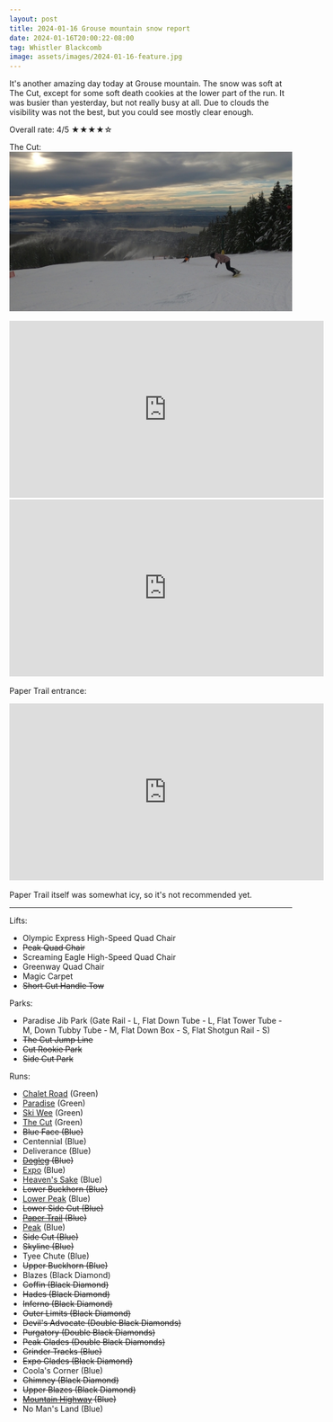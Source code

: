 ```yaml
---
layout: post
title: 2024-01-16 Grouse mountain snow report
date: 2024-01-16T20:00:22-08:00
tag: Whistler Blackcomb
image: assets/images/2024-01-16-feature.jpg
---
```


It's another amazing day today at Grouse mountain. The snow was soft at The Cut, except for some soft death cookies at the lower part of the run. It was busier than yesterday, but not really busy at all. Due to clouds the visibility was not the best, but you could see mostly clear enough.

Overall rate: 4/5 ★★★★☆

The Cut:
![](/assets/images/2024-01-16-vlcsnap-2024-01-16-21h48m14s190.jpg)

<iframe width="560" height="315" src="https://www.youtube.com/embed/VAiTSHFXrZo?si=Px0TN2gq5CZOvkhV" title="YouTube video player" frameborder="0" allow="accelerometer; autoplay; clipboard-write; encrypted-media; gyroscope; picture-in-picture; web-share" allowfullscreen></iframe>
<iframe width="560" height="315" src="https://www.youtube.com/embed/Us-6H2L72-s?si=FlKCTZI6V6imk66D" title="YouTube video player" frameborder="0" allow="accelerometer; autoplay; clipboard-write; encrypted-media; gyroscope; picture-in-picture; web-share" allowfullscreen></iframe>

Paper Trail entrance:
<iframe width="560" height="315" src="https://www.youtube.com/embed/p-GTteulvC4?si=8ILSPiWdthEj_WCo" title="YouTube video player" frameborder="0" allow="accelerometer; autoplay; clipboard-write; encrypted-media; gyroscope; picture-in-picture; web-share" allowfullscreen></iframe>

Paper Trail itself was somewhat icy, so it's not recommended yet.


---

Lifts:

* Olympic Express High-Speed Quad Chair
* <del>Peak Quad Chair</del>
* Screaming Eagle High-Speed Quad Chair
* Greenway Quad Chair
* Magic Carpet
* <del>Short Cut Handle Tow</del>

Parks:

* Paradise Jib Park (Gate Rail - L, Flat Down Tube - L, Flat Tower Tube - M, Down Tubby Tube -  M, Flat Down Box - S, Flat Shotgun Rail - S)
* <del>The Cut Jump Line</del>
* <del>Cut Rookie Park</del>
* <del>Side Cut Park</del>

Runs:

* [Chalet Road](/grouse/chalet-road/) (Green)
* [Paradise](/grouse/paradise) (Green)
* [Ski Wee](/magic-carpet/) (Green)
* [The Cut](/grouse/the-cut/) (Green)
* <del>Blue Face (Blue)</del>
* Centennial (Blue)
* Deliverance (Blue)
* <del>[Dogleg](/dogleg/) (Blue)</del>
* [Expo](/grouse/expo/) (Blue)
* [Heaven's Sake](/heavens-sake/) (Blue)
* <del>Lower Buckhorn (Blue)</del>
* [Lower Peak](/grouse/peak/) (Blue)
* <del>Lower Side Cut (Blue)</del>
* <del>[Paper Trail](/paper-trail/) (Blue)</del>
* [Peak](/grouse/peak/) (Blue)
* <del>Side Cut (Blue)</del>
* <del>Skyline (Blue)</del>
* Tyee Chute (Blue)
* <del>Upper Buckhorn (Blue)</del>
* Blazes (Black Diamond)
* <del>Coffin (Black Diamond)</del>
* <del>Hades (Black Diamond)</del>
* <del>Inferno (Black Diamond)</del>
* <del>Outer Limits (Black Diamond)</del>
* <del>Devil's Advocate (Double Black Diamonds)</del>
* <del>Purgatory (Double Black Diamonds)</del>
* <del>Peak Glades (Double Black Diamonds)</del>
* <del>Grinder Tracks (Blue)</del>
* <del>Expo Glades (Black Diamond)</del>
* Coola's Corner (Blue)
* <del>Chimney (Black Diamond)</del>
* <del>Upper Blazes (Black Diamond)</del>
* <del>[Mountain Highway](/grouse/mountain-highway/) (Blue)</del>
* No Man's Land (Blue)
